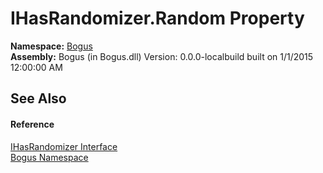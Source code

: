 # IHasRandomizer.Random Property 
 

**Namespace:**&nbsp;<a href="N_Bogus">Bogus</a><br />**Assembly:**&nbsp;Bogus (in Bogus.dll) Version: 0.0.0-localbuild built on 1/1/2015 12:00:00 AM

## See Also


#### Reference
<a href="T_Bogus_IHasRandomizer">IHasRandomizer Interface</a><br /><a href="N_Bogus">Bogus Namespace</a><br />